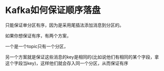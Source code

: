 # Kafka如何保证顺序落盘


只能保证单分区有序，因为是采用尾插法添加消息到分区的。


如果你想保证有序，有两个方案，


一个是一个topic只有一个分区，


另一个方案就是保证这些消息的key是相同的(比如说他们有相同的某个字段，拿这个字段当key)，这样他们就会存入同一个分区，从而保证有序